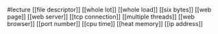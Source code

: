 #lecture
[[file descriptor]]
[[whole lot]]
[[whole load]]
[[six bytes]]
[[web page]]
[[web server]]
[[tcp connection]]
[[multiple threads]]
[[web browser]]
[[port number]]
[[cpu time]]
[[heat memory]]
[[ip address]]
